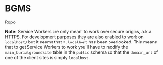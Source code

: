 # BGMS
Repo

**Note:** Service Workers are only meant to work over secure origins, a.k.a. HTTPS. For development purposes they are also enabled to work on `localhost/` but it seems that `*.localhost` has been overlooked. This means that to get Service Workers to work you'll have to modify the `main_burialgroundsite` table in the `public` schema so that the `domain_url` of one of the client sites is simply `localhost`.
